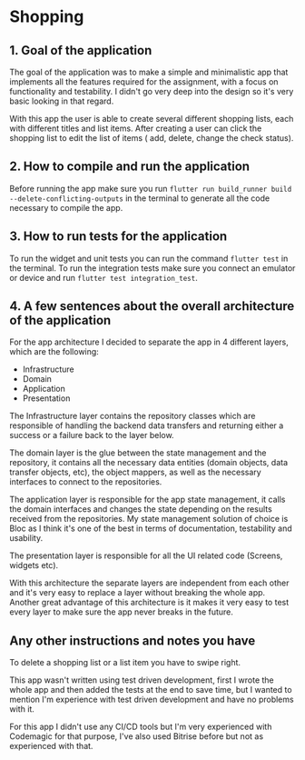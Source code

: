 # Shopping

## 1. Goal of the application

The goal of the application was to make a simple and minimalistic app that implements all the
features required for the assignment, with a focus on functionality and testability. I didn't go
very deep into the design so it's very basic looking in that regard.

With this app the user is able to create several different shopping lists, each with different
titles and list items. After creating a user can click the shopping list to edit the list of items (
add, delete, change the check status).

## 2. How to compile and run the application

Before running the app make sure you
run `flutter run build_runner build --delete-conflicting-outputs` in the terminal to generate all
the code necessary to compile the app.

## 3. How to run tests for the application

To run the widget and unit tests you can run the command `flutter test` in the terminal. To run the
integration tests make sure you connect an emulator or device and
run `flutter test integration_test`.

## 4. A few sentences about the overall architecture of the application

For the app architecture I decided to separate the app in 4 different layers, which are the
following:

- Infrastructure
- Domain
- Application
- Presentation

The Infrastructure layer contains the repository classes which are responsible of handling the
backend data transfers and returning either a success or a failure back to the layer below.

The domain layer is the glue between the state management and the repository, it contains all the
necessary data entities (domain objects, data transfer objects, etc), the object mappers, as well as
the necessary interfaces to connect to the repositories.

The application layer is responsible for the app state management, it calls the domain interfaces
and changes the state depending on the results received from the repositories. My state management
solution of choice is Bloc as I think it's one of the best in terms of documentation, testability
and usability.

The presentation layer is responsible for all the UI related code (Screens, widgets etc).

With this architecture the separate layers are independent from each other and it's very easy to
replace a layer without breaking the whole app. Another great advantage of this architecture is it
makes it very easy to test every layer to make sure the app never breaks in the future.

## Any other instructions and notes you have

To delete a shopping list or a list item you have to swipe right.

This app wasn't written using test driven development, first I wrote the whole app and then added
the tests at the end to save time, but I wanted to mention I'm experience with test driven
development and have no problems with it.

For this app I didn't use any CI/CD tools but I'm very experienced with Codemagic for that purpose,
I've also used Bitrise before but not as experienced with that.
